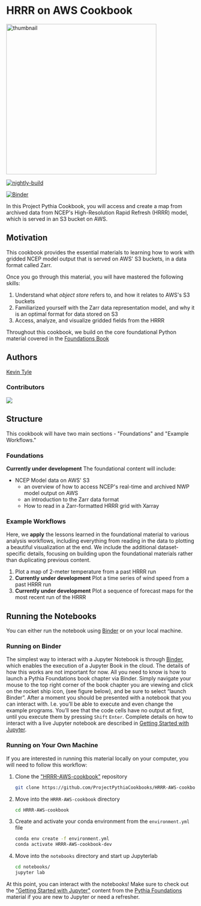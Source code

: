 # HRRR on AWS Cookbook

<img src="thumbnail.svg" alt="thumbnail" width="400"/>

[![nightly-build](https://github.com/ProjectPythiaCookbooks/HRRR-AWS-cookbook/actions/workflows/nightly-build.yaml/badge.svg)](https://github.com/ProjectPythiaCookbooks/HRRR-AWS-cookbook/actions/workflows/nightly-build.yaml)

[![Binder](https://mybinder.org/badge_logo.svg)](https://mybinder.org/v2/gh/ProjectPythiaCookbooks/HRRR-AWS-cookbook.git/main)

In this Project Pythia Cookbook, you will access and create a map from archived data from NCEP's High-Resolution Rapid Refresh (HRRR) model, which is served in an S3 bucket on AWS.

## Motivation
This cookbook provides the essential materials to learning how to work with gridded NCEP model output that is served on AWS' S3 buckets, in a data format called Zarr.

Once you go through this material, you will have mastered the following skills:

1. Understand what *object store* refers to, and how it relates to AWS's S3 buckets
1. Familiarized yourself with the Zarr data representation model, and why it is an optimal format for data stored on S3
1. Access, analyze, and visualize gridded fields from the HRRR

Throughout this cookbook, we build on the core foundational Python material covered in the [Foundations Book](https://foundations.projectpythia.org/landing-page.html)

## Authors

[Kevin Tyle](https://github.com/ktyle)

### Contributors

<a href="https://github.com/ProjectPythiaCookbooks/HRRR-AWS-cookbook/graphs/contributors">
  <img src="https://contrib.rocks/image?repo=ProjectPythiaCookbooks/HRRR-AWS-cookbook" />
</a>

## Structure
This cookbook will have two main sections - "Foundations" and "Example Workflows."

### Foundations
**Currently under development** 
The foundational content will include:
- NCEP Model data on AWS' S3 
  - an overview of how to access NCEP's real-time and archived NWP model output on AWS
  - an introduction to the Zarr data format
  - How to read in a Zarr-formatted HRRR grid with Xarray

### Example Workflows
Here, we **apply** the lessons learned in the foundational material to various analysis workflows, including everything from reading in the data to plotting a beautiful visualization at the end. We include the additional dataset-specific details, focusing on building upon the foundational materials rather than duplicating previous content.

1. Plot a map of 2-meter temperature from a past HRRR run
1. **Currently under development** Plot a time series of wind speed from a past HRRR run
1. **Currently under development** Plot a sequence of forecast maps for the most recent run of the HRRR

## Running the Notebooks
You can either run the notebook using [Binder](https://mybinder.org/) or on your local machine.

### Running on Binder

The simplest way to interact with a Jupyter Notebook is through
[Binder](https://mybinder.org/), which enables the execution of a
Jupyter Book in the cloud. The details of how this works are not
important for now. All you need to know is how to launch a Pythia
Foundations book chapter via Binder. Simply navigate your mouse to
the top right corner of the book chapter you are viewing and click
on the rocket ship icon, (see figure below), and be sure to select
“launch Binder”. After a moment you should be presented with a
notebook that you can interact with. I.e. you’ll be able to execute
and even change the example programs. You’ll see that the code cells
have no output at first, until you execute them by pressing
`Shift` `Enter`. Complete details on how to interact with
a live Jupyter notebook are described in [Getting Started with
Jupyter](https://foundations.projectpythia.org/foundations/getting-started-jupyter.html).

### Running on Your Own Machine
If you are interested in running this material locally on your computer, you will need to follow this workflow:

1. Clone the ["HRRR-AWS-cookbook"](https://github.com/ProjectPythiaCookbooks/HRRR-AWS-cookbook) repository
    ```bash
    git clone https://github.com/ProjectPythiaCookbooks/HRRR-AWS-cookbook.git
    ```

2. Move into the `HRRR-AWS-cookbook` directory
    ```bash
    cd HRRR-AWS-cookbook
    ```

3. Create and activate your conda environment from the `environment.yml` file
    ```bash
    conda env create -f environment.yml
    conda activate HRRR-AWS-cookbook-dev
    ```

4.  Move into the `notebooks` directory and start up Jupyterlab
    ```bash
    cd notebooks/
    jupyter lab
    ```

At this point, you can interact with the notebooks! Make sure to check out the ["Getting Started with Jupyter"](https://foundations.projectpythia.org/foundations/getting-started-jupyter.html) content from the [Pythia Foundations](https://foundations.projectpythia.org/landing-page.html) material if you are new to Jupyter or need a refresher.
